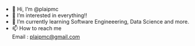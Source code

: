 - 👋 Hi, I’m @plaipmc
- 👀 I’m interested in everything!!
- 🌱 I’m currently learning Software Engineeering, Data Science and more.
- 📫 How to reach me </br>
Email : plaipmc@gmail.com

<!---
plaipmc/plaipmc is a ✨ special ✨ repository because its `README.md` (this file) appears on your GitHub profile.
You can click the Preview link to take a look at your changes.
--->
